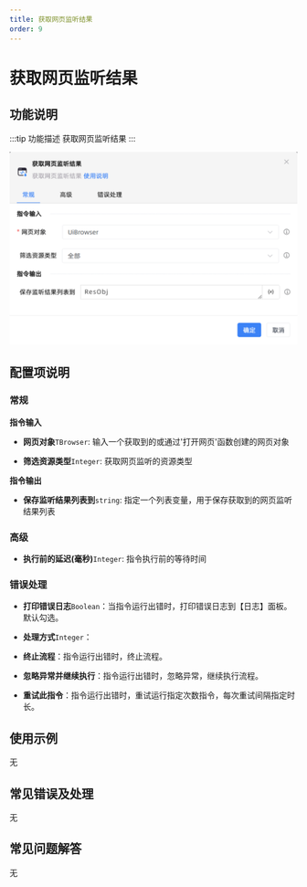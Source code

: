 ```yaml
---
title: 获取网页监听结果
order: 9
---
```


# 获取网页监听结果

## 功能说明

:::tip 功能描述
获取网页监听结果
:::

![获取网页监听结果](../../../assets/获取网页监听结果_command.png)

## 配置项说明

### 常规

**指令输入**

- **网页对象**`TBrowser`: 输入一个获取到的或通过'打开网页'函数创建的网页对象

- **筛选资源类型**`Integer`: 获取网页监听的资源类型


**指令输出**

- **保存监听结果列表到**`string`: 指定一个列表变量，用于保存获取到的网页监听结果列表

### 高级

- **执行前的延迟(毫秒)**`Integer`: 指令执行前的等待时间

### 错误处理

- **打印错误日志**`Boolean`：当指令运行出错时，打印错误日志到【日志】面板。默认勾选。

- **处理方式**`Integer`：

 - **终止流程**：指令运行出错时，终止流程。

 - **忽略异常并继续执行**：指令运行出错时，忽略异常，继续执行流程。

 - **重试此指令**：指令运行出错时，重试运行指定次数指令，每次重试间隔指定时长。

## 使用示例
无

## 常见错误及处理

无

## 常见问题解答

无

